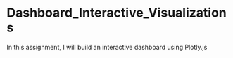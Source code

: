 # Dashboard_Interactive_Visualizations
In this assignment, I will build an interactive dashboard using Plotly.js
